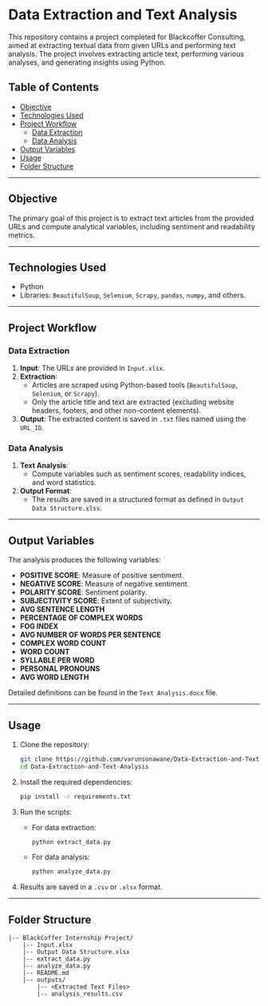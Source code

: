
# Data Extraction and Text Analysis

This repository contains a project completed for Blackcoffer Consulting, aimed at extracting textual data from given URLs and performing text analysis. The project involves extracting article text, performing various analyses, and generating insights using Python.

## Table of Contents

- [Objective](#objective)
- [Technologies Used](#technologies-used)
- [Project Workflow](#project-workflow)
  - [Data Extraction](#data-extraction)
  - [Data Analysis](#data-analysis)
- [Output Variables](#output-variables)
- [Usage](#usage)
- [Folder Structure](#folder-structure)


---

## Objective

The primary goal of this project is to extract text articles from the provided URLs and compute analytical variables, including sentiment and readability metrics.

---

## Technologies Used

- Python
- Libraries: `BeautifulSoup`, `Selenium`, `Scrapy`, `pandas`, `numpy`, and others.

---

## Project Workflow

### Data Extraction

1. **Input**: The URLs are provided in `Input.xlsx`.
2. **Extraction**:
   - Articles are scraped using Python-based tools (`BeautifulSoup`, `Selenium`, or `Scrapy`).
   - Only the article title and text are extracted (excluding website headers, footers, and other non-content elements).
3. **Output**: The extracted content is saved in `.txt` files named using the `URL_ID`.

### Data Analysis

1. **Text Analysis**:
   - Compute variables such as sentiment scores, readability indices, and word statistics.
2. **Output Format**:
   - The results are saved in a structured format as defined in `Output Data Structure.xlsx`.

---

## Output Variables

The analysis produces the following variables:

- **POSITIVE SCORE**: Measure of positive sentiment.
- **NEGATIVE SCORE**: Measure of negative sentiment.
- **POLARITY SCORE**: Sentiment polarity.
- **SUBJECTIVITY SCORE**: Extent of subjectivity.
- **AVG SENTENCE LENGTH**
- **PERCENTAGE OF COMPLEX WORDS**
- **FOG INDEX**
- **AVG NUMBER OF WORDS PER SENTENCE**
- **COMPLEX WORD COUNT**
- **WORD COUNT**
- **SYLLABLE PER WORD**
- **PERSONAL PRONOUNS**
- **AVG WORD LENGTH**

Detailed definitions can be found in the `Text Analysis.docx` file.

---

## Usage

1. Clone the repository:

   ```bash
   git clone https://github.com/varunsonawane/Data-Extraction-and-Text-Analysis.git
   cd Data-Extraction-and-Text-Analysis
   ```

2. Install the required dependencies:

   ```bash
   pip install -r requirements.txt
   ```

3. Run the scripts:
   - For data extraction:
     ```bash
     python extract_data.py
     ```
   - For data analysis:
     ```bash
     python analyze_data.py
     ```

4. Results are saved in a `.csv` or `.xlsx` format.

---

## Folder Structure

```
|-- BlackCoffer Internship Project/
    |-- Input.xlsx
    |-- Output Data Structure.xlsx
    |-- extract_data.py
    |-- analyze_data.py
    |-- README.md
    |-- outputs/
        |-- <Extracted Text Files>
        |-- analysis_results.csv
```




